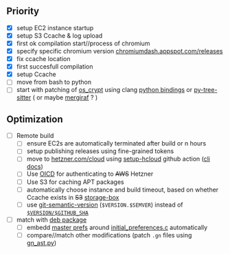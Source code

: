 ## Priority
- [x] setup EC2 instance startup
- [x] setup S3 Ccache & log upload
- [x] first ok compilation start//process of chromium
- [x] specify specific chromium version [chromiumdash.appspot.com/releases](https://chromiumdash.appspot.com/releases?platform=Linux)
- [x] fix ccache location
- [x] first succesfull compilation
- [x] setup Ccache
- [ ] move from bash to python
- [ ] start with patching of [os_crypt](https://source.chromium.org/search?q=(EncryptString%20OR%20DecryptString)%20AND%20file:os_crypt_%20-unittest%20-browsertest&ss=chromium%2Fchromium%2Fsrc) using clang [python bindings](https://source.chromium.org/chromium/chromium/src/+/main:third_party/angle/third_party/llvm/src/clang/bindings/python/)  or [py-tree-sitter](https://github.com/tree-sitter/py-tree-sitter) ( or maybe [mergiraf](https://mergiraf.org/) ? )

## Optimization
- [ ] Remote build
  - [ ] ensure EC2s are automatically terminated after build or n hours
  - [ ] setup publishing releases using fine-grained tokens
  - [ ] move to [hetzner.com/cloud](https://www.hetzner.com/cloud/) using [setup-hcloud](https://github.com/hetznercloud/setup-hcloud) github action ([cli docs](https://github.com/hetznercloud/cli))
  - [ ] Use [OICD](https://github.com/aws-actions/configure-aws-credentials?tab=readme-ov-file#oidc) for authenticating to ~~AWS~~ Hetzner
  - [ ] Use S3 for caching APT packages
  - [ ] automatically choose instance and build timeout, based on whether Ccache exists in ~~S3~~ [storage-box](https://www.hetzner.com/storage/storage-box/)
  - [ ] use [git-semantic-version](https://github.com/marketplace/actions/git-semantic-version) (`$VERSION.$SEMVER`) instead of [`$VERSION/$GITHUB_SHA`](https://github.com/chrxer/safe-chrx-proto/blob/b6df1b6855c1f2ca52625ff126c3ebc6c117ee84/entrypoint.sh#L94)
- [ ] match with [deb package](https://salsa.debian.org/chromium-team/chromium/-/tree/master/debian)
    - [ ] embedd 
    [master prefs](https://salsa.debian.org/chromium-team/chromium/-/blob/master/debian/etc/master_preferences) around [initial_preferences.c](https://source.chromium.org/chromium/chromium/src/+/main:chrome/installer/util/initial_preferences.cc;drc=9be37efad6ba9af197f8cc22921f63a229a3a840;l=188) automatically
    - [ ] compare//match other modifications (patch `.gn` files using [gn_ast.py](https://chromium.googlesource.com/chromium/src/+/refs/heads/main/build/gn_ast/gn_ast.py))
